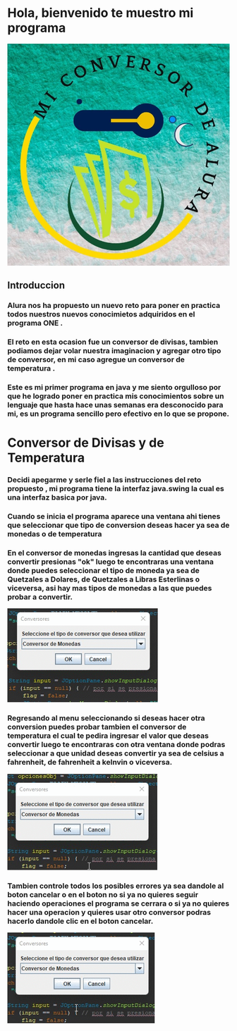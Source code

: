 
# Hola, bienvenido te muestro mi programa

![logo del conversor](imagenes/conversor%20de%20monedas.jpg)

## Introduccion 
###  Alura nos ha propuesto un nuevo reto para poner en practica todos nuestros nuevos conocimietos adquiridos en el programa ONE   .

### El reto en esta ocasion fue un conversor de divisas, tambien podiamos dejar volar nuestra imaginacion y agregar otro tipo de conversor,  en mi caso agregue un conversor de temperatura .

### Este es mi primer programa en java  y me siento orgulloso por que he logrado poner en practica mis conocimientos sobre un lenguaje que hasta hace unas semanas era desconocido para mi, es un programa sencillo  pero efectivo en lo que se propone.

# Conversor de Divisas y de Temperatura 

### Decidi apegarme y serle fiel a las instrucciones del reto propuesto , mi programa tiene la interfaz java.swing  la cual es una interfaz basica por java.

### Cuando se inicia el programa  aparece una ventana ahi tienes que seleccionar que tipo de conversion deseas hacer ya sea de monedas o de temperatura


### En el conversor de monedas ingresas la cantidad que deseas convertir presionas "ok"  luego te encontraras una ventana donde puedes seleccionar el tipo de moneda ya sea de Quetzales a Dolares, de Quetzales a Libras Esterlinas o viceversa, asi hay mas tipos de monedas a las que puedes probar a convertir.

![video](videos/Monedas.gif)

### Regresando al menu seleccionando si deseas hacer otra conversion puedes probar tambien el conversor de temperatura el cual te pedira ingresar el valor que deseas convertir luego te encontraras con otra ventana donde podras seleccionar a que unidad deseas convertir ya sea de celsius a fahrenheit, de fahrenheit a kelnvin o viceversa.

![video2](videos/Temperatura.gif)

### Tambien controle todos los posibles errores ya sea dandole al boton cancelar o en el boton no si ya no quieres seguir haciendo operaciones el programa se cerrara o si ya no quieres hacer una operacion y quieres usar otro conversor podras hacerlo dandole clic en el boton cancelar.

![video3](videos/Errores.gif)
